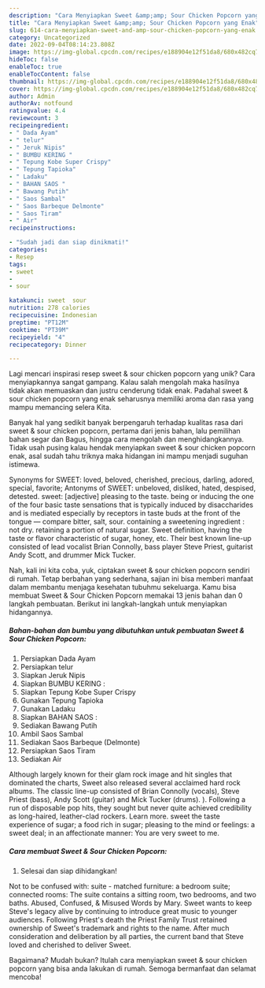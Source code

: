 ```yaml
---
description: "Cara Menyiapkan Sweet &amp;amp; Sour Chicken Popcorn yang Enak"
title: "Cara Menyiapkan Sweet &amp;amp; Sour Chicken Popcorn yang Enak"
slug: 614-cara-menyiapkan-sweet-and-amp-sour-chicken-popcorn-yang-enak
category: Uncategorized
date: 2022-09-04T08:14:23.808Z
image: https://img-global.cpcdn.com/recipes/e188904e12f51da8/680x482cq70/sweet-sour-chicken-popcorn-foto-resep-utama.jpg
hideToc: false
enableToc: true
enableTocContent: false
thumbnail: https://img-global.cpcdn.com/recipes/e188904e12f51da8/680x482cq70/sweet-sour-chicken-popcorn-foto-resep-utama.jpg
cover: https://img-global.cpcdn.com/recipes/e188904e12f51da8/680x482cq70/sweet-sour-chicken-popcorn-foto-resep-utama.jpg
author: Admin
authorAv: notfound
ratingvalue: 4.4
reviewcount: 3
recipeingredient:
- " Dada Ayam"
- " telur"
- " Jeruk Nipis"
- " BUMBU KERING "
- " Tepung Kobe Super Crispy"
- " Tepung Tapioka"
- " Ladaku"
- " BAHAN SAOS "
- " Bawang Putih"
- " Saos Sambal"
- " Saos Barbeque Delmonte"
- " Saos Tiram"
- " Air"
recipeinstructions:

- "Sudah jadi dan siap dinikmati!"
categories:
- Resep
tags:
- sweet
- 
- sour

katakunci: sweet  sour 
nutrition: 278 calories
recipecuisine: Indonesian
preptime: "PT12M"
cooktime: "PT39M"
recipeyield: "4"
recipecategory: Dinner

---
```





Lagi mencari inspirasi resep sweet &amp; sour chicken popcorn yang unik? Cara menyiapkannya sangat gampang. Kalau salah mengolah maka hasilnya tidak akan memuaskan dan justru cenderung tidak enak. Padahal sweet &amp; sour chicken popcorn yang enak seharusnya memiliki aroma dan rasa yang mampu memancing selera Kita.





Banyak hal yang sedikit banyak berpengaruh terhadap kualitas rasa dari sweet &amp; sour chicken popcorn, pertama dari jenis bahan, lalu pemilihan bahan segar dan Bagus, hingga cara mengolah dan menghidangkannya. Tidak usah pusing kalau hendak menyiapkan sweet &amp; sour chicken popcorn enak,      asal sudah tahu triknya maka hidangan ini mampu menjadi suguhan istimewa.














Synonyms for SWEET: loved, beloved, cherished, precious, darling, adored, special, favorite; Antonyms of SWEET: unbeloved, disliked, hated, despised, detested. sweet: [adjective] pleasing to the taste. being or inducing the one of the four basic taste sensations that is typically induced by disaccharides and is mediated especially by receptors in taste buds at the front of the tongue — compare bitter, salt, sour. containing a sweetening ingredient : not dry. retaining a portion of natural sugar. Sweet definition, having the taste or flavor characteristic of sugar, honey, etc. Their best known line-up consisted of lead vocalist Brian Connolly, bass player Steve Priest, guitarist Andy Scott, and drummer Mick Tucker.






Nah, kali ini kita coba, yuk, ciptakan sweet &amp; sour chicken popcorn sendiri di rumah. Tetap berbahan yang sederhana, sajian ini bisa memberi manfaat dalam membantu menjaga kesehatan tubuhmu sekeluarga. Kamu bisa membuat Sweet &amp; Sour Chicken Popcorn memakai 13 jenis bahan dan 0 langkah pembuatan. Berikut ini langkah-langkah untuk menyiapkan hidangannya.

<!--inarticleads1-->

##### Bahan-bahan dan bumbu yang dibutuhkan untuk pembuatan Sweet &amp; Sour Chicken Popcorn:

1. Persiapkan  Dada Ayam
1. Persiapkan  telur
1. Siapkan  Jeruk Nipis
1. Siapkan  BUMBU KERING :
1. Siapkan  Tepung Kobe Super Crispy
1. Gunakan  Tepung Tapioka
1. Gunakan  Ladaku
1. Siapkan  BAHAN SAOS :
1. Sediakan  Bawang Putih
1. Ambil  Saos Sambal
1. Sediakan  Saos Barbeque (Delmonte)
1. Persiapkan  Saos Tiram
1. Sediakan  Air


Although largely known for their glam rock image and hit singles that dominated the charts, Sweet also released several acclaimed hard rock albums. The classic line-up consisted of Brian Connolly (vocals), Steve Priest (bass), Andy Scott (guitar) and Mick Tucker (drums). ). Following a run of disposable pop hits, they sought but never quite achieved credibility as long-haired, leather-clad rockers. Learn more. sweet the taste experience of sugar; a food rich in sugar; pleasing to the mind or feelings: a sweet deal; in an affectionate manner: You are very sweet to me. 

<!--inarticleads2-->

##### Cara membuat Sweet &amp; Sour Chicken Popcorn:


1. Selesai dan siap dihidangkan!

Not to be confused with: suite - matched furniture: a bedroom suite; connected rooms: The suite contains a sitting room, two bedrooms, and two baths. Abused, Confused, &amp; Misused Words by Mary. Sweet wants to keep Steve&#39;s legacy alive by continuing to introduce great music to younger audiences. Following Priest&#39;s death the Priest Family Trust retained ownership of Sweet&#39;s trademark and rights to the name. After much consideration and deliberation by all parties, the current band that Steve loved and cherished to deliver Sweet. 

Bagaimana? Mudah bukan? Itulah cara menyiapkan sweet &amp; sour chicken popcorn yang bisa anda lakukan di rumah. Semoga bermanfaat dan selamat mencoba!
